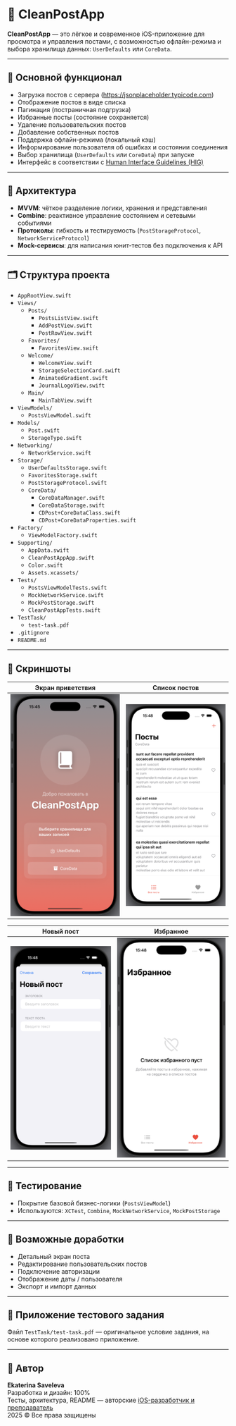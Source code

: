 # 📱 CleanPostApp

**CleanPostApp** — это лёгкое и современное iOS-приложение для просмотра и управления постами, с возможностью офлайн-режима и выбора хранилища данных: `UserDefaults` или `CoreData`.

---

## 🚀 Основной функционал

- Загрузка постов с сервера (https://jsonplaceholder.typicode.com)
- Отображение постов в виде списка
- Пагинация (постраничная подгрузка)
- Избранные посты (состояние сохраняется)
- Удаление пользовательских постов
- Добавление собственных постов
- Поддержка офлайн-режима (локальный кэш)
- Информирование пользователя об ошибках и состоянии соединения
- Выбор хранилища (`UserDefaults` или `CoreData`) при запуске
- Интерфейс в соответствии с [Human Interface Guidelines (HIG)](https://developer.apple.com/design/human-interface-guidelines/)

---

## 🧱 Архитектура

- **MVVM**: чёткое разделение логики, хранения и представления
- **Combine**: реактивное управление состоянием и сетевыми событиями
- **Протоколы**: гибкость и тестируемость (`PostStorageProtocol`, `NetworkServiceProtocol`)
- **Mock-сервисы**: для написания юнит-тестов без подключения к API

---

## 🗂 Структура проекта

- `AppRootView.swift`
- `Views/`
  - `Posts/`
    - `PostsListView.swift`
    - `AddPostView.swift`
    - `PostRowView.swift`
  - `Favorites/`
    - `FavoritesView.swift`
  - `Welcome/`
    - `WelcomeView.swift`
    - `StorageSelectionCard.swift`
    - `AnimatedGradient.swift`
    - `JournalLogoView.swift`
  - `Main/`
    - `MainTabView.swift`
- `ViewModels/`
  - `PostsViewModel.swift`
- `Models/`
  - `Post.swift`
  - `StorageType.swift`
- `Networking/`
  - `NetworkService.swift`
- `Storage/`
  - `UserDefaultsStorage.swift`
  - `FavoritesStorage.swift`
  - `PostStorageProtocol.swift`
  - `CoreData/`
    - `CoreDataManager.swift`
    - `CoreDataStorage.swift`
    - `CDPost+CoreDataClass.swift`
    - `CDPost+CoreDataProperties.swift`
- `Factory/`
  - `ViewModelFactory.swift`
- `Supporting/`
  - `AppData.swift`
  - `CleanPostAppApp.swift`
  - `Color.swift`
  - `Assets.xcassets/`
- `Tests/`
  - `PostsViewModelTests.swift`
  - `MockNetworkService.swift`
  - `MockPostStorage.swift`
  - `CleanPostAppTests.swift`
- `TestTask/`
  - `test-task.pdf`
- `.gitignore`
- `README.md`

---

## 📸 Скриншоты

| Экран приветствия | Список постов |
|-------------------|----------------|
| ![Welcome](./screenshots/welcome.png) | ![Posts](./screenshots/posts.png) |

| Новый пост | Избранное |
|------------|-------------|
| ![NewPost](./screenshots/new_post.png) | ![Favorites](./screenshots/favorites.png) |

---

## 🧪 Тестирование

- Покрытие базовой бизнес-логики (`PostsViewModel`)
- Используются: `XCTest`, `Combine`, `MockNetworkService`, `MockPostStorage`

---

## 🧭 Возможные доработки

- Детальный экран поста
- Редактирование пользовательских постов
- Подключение авторизации
- Отображение даты / пользователя
- Экспорт и импорт данных

---

## 📎 Приложение тестового задания

Файл `TestTask/test-task.pdf` — оригинальное условие задания, на основе которого реализовано приложение.

---

## 📝 Автор

**Ekaterina Saveleva**  
Разработка и дизайн: 100%  
Тесты, архитектура, README — авторские 
[iOS-разработчик и преподаватель](https://t.me/indiana_jonez)  
2025 © Все права защищены


